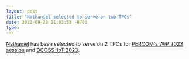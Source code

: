 ```yaml
---
layout: post
title: "Nathaniel selected to serve on two TPCs"
date: 2022-09-28 11:03:53 -0700
type: 
---
```


[Nathaniel](https://nathaniel-hudson.github.io/) has been selected to serve on 2 TPCs for [PERCOM's WiP 2023 session](https://www.percom.org/work-in-progress-wip-session/) and [DCOSS-IoT 2023](https://dcoss.org).